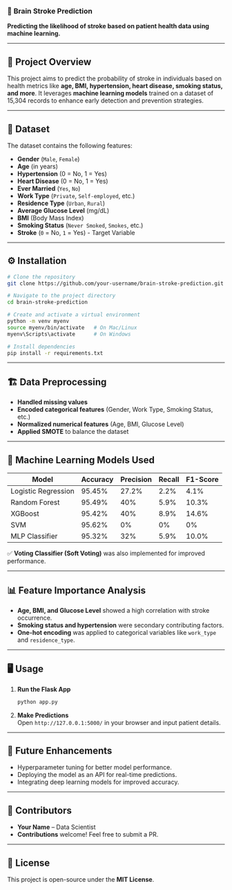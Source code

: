 
### 📌 **Brain Stroke Prediction**
**Predicting the likelihood of stroke based on patient health data using machine learning.**  

---

## 🚀 **Project Overview**
This project aims to predict the probability of stroke in individuals based on health metrics like **age, BMI, hypertension, heart disease, smoking status, and more**. It leverages **machine learning models** trained on a dataset of 15,304 records to enhance early detection and prevention strategies.

---

## 📂 **Dataset**
The dataset contains the following features:
- **Gender** (`Male`, `Female`)
- **Age** (in years)
- **Hypertension** (0 = No, 1 = Yes)
- **Heart Disease** (0 = No, 1 = Yes)
- **Ever Married** (`Yes`, `No`)
- **Work Type** (`Private`, `Self-employed`, etc.)
- **Residence Type** (`Urban`, `Rural`)
- **Average Glucose Level** (mg/dL)
- **BMI** (Body Mass Index)
- **Smoking Status** (`Never Smoked`, `Smokes`, etc.)
- **Stroke** (`0` = No, `1` = Yes) - Target Variable  

---

## ⚙ **Installation**
```bash
# Clone the repository
git clone https://github.com/your-username/brain-stroke-prediction.git

# Navigate to the project directory
cd brain-stroke-prediction

# Create and activate a virtual environment
python -m venv myenv
source myenv/bin/activate   # On Mac/Linux
myenv\Scripts\activate      # On Windows

# Install dependencies
pip install -r requirements.txt
```

---

## 🏗 **Data Preprocessing**
- **Handled missing values**  
- **Encoded categorical features** (Gender, Work Type, Smoking Status, etc.)  
- **Normalized numerical features** (Age, BMI, Glucose Level)  
- **Applied SMOTE** to balance the dataset  

---

## 🤖 **Machine Learning Models Used**
| Model | Accuracy | Precision | Recall | F1-Score |
|--------|-----------|------------|---------|----------|
| Logistic Regression | 95.45% | 27.2% | 2.2% | 4.1% |
| Random Forest | 95.49% | 40% | 5.9% | 10.3% |
| XGBoost | 95.42% | 40% | 8.9% | 14.6% |
| SVM | 95.62% | 0% | 0% | 0% |
| MLP Classifier | 95.32% | 32% | 5.9% | 10.0% |

✅ **Voting Classifier (Soft Voting)** was also implemented for improved performance.  

---

## 📊 **Feature Importance Analysis**
- **Age, BMI, and Glucose Level** showed a high correlation with stroke occurrence.  
- **Smoking status and hypertension** were secondary contributing factors.  
- **One-hot encoding** was applied to categorical variables like `work_type` and `residence_type`.

---

## 🖥 **Usage**
1. **Run the Flask App**  
   ```bash
   python app.py
   ```
2. **Make Predictions**  
   Open `http://127.0.0.1:5000/` in your browser and input patient details.  

---

## 📌 **Future Enhancements**
- Hyperparameter tuning for better model performance.  
- Deploying the model as an API for real-time predictions.  
- Integrating deep learning models for improved accuracy.  

---

## 📝 **Contributors**
- **Your Name** – Data Scientist  
- **Contributions** welcome! Feel free to submit a PR.  

---

## 📜 **License**
This project is open-source under the **MIT License**.  
